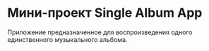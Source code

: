 # Мини-проект Single Album App
Приложение предназначенное для воспроизведения одного единственного музыкального альбома.
